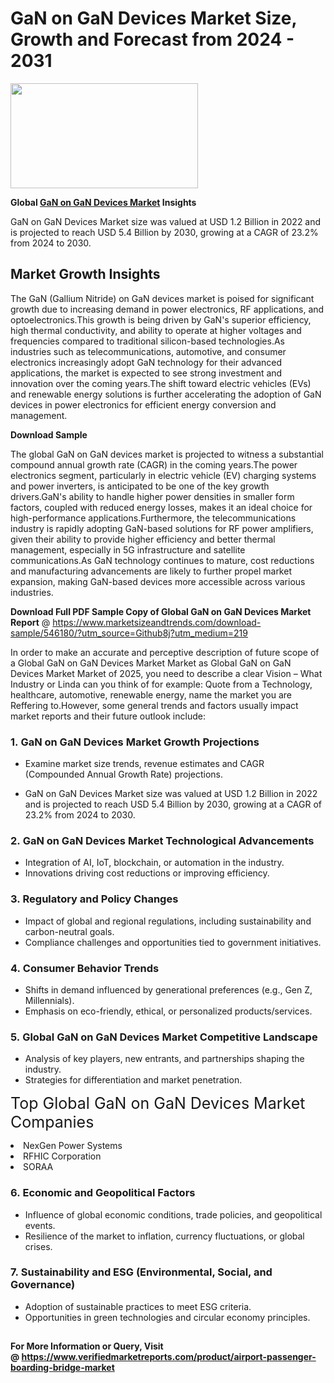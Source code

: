 <H1>GaN on GaN Devices Market Size, Growth and Forecast from 2024 - 2031</H1><img class="aligncenter size-medium wp-image-584254" src="https://thirdeyenews.in/wp-content/uploads/2024/09/Global-Market-Research-300x168.jpeg" alt="" width="300" height="168" /><p><strong>Global&nbsp;<a href="https://www.marketsizeandtrends.com/download-sample/546180/?utm_source=Github8j?utm_medium=219">GaN on GaN Devices Market</a> Insights</strong></p><p>GaN on GaN Devices Market size was valued at USD 1.2 Billion in 2022 and is projected to reach USD 5.4 Billion by 2030, growing at a CAGR of 23.2% from 2024 to 2030.</p><p><h2>Market Growth Insights</h2> <p>The GaN (Gallium Nitride) on GaN devices market is poised for significant growth due to increasing demand in power electronics, RF applications, and optoelectronics.This growth is being driven by GaN's superior efficiency, high thermal conductivity, and ability to operate at higher voltages and frequencies compared to traditional silicon-based technologies.As industries such as telecommunications, automotive, and consumer electronics increasingly adopt GaN technology for their advanced applications, the market is expected to see strong investment and innovation over the coming years.The shift toward electric vehicles (EVs) and renewable energy solutions is further accelerating the adoption of GaN devices in power electronics for efficient energy conversion and management.</p> <p><strong>Download Sample</strong></p> <p>The global GaN on GaN devices market is projected to witness a substantial compound annual growth rate (CAGR) in the coming years.The power electronics segment, particularly in electric vehicle (EV) charging systems and power inverters, is anticipated to be one of the key growth drivers.GaN's ability to handle higher power densities in smaller form factors, coupled with reduced energy losses, makes it an ideal choice for high-performance applications.Furthermore, the telecommunications industry is rapidly adopting GaN-based solutions for RF power amplifiers, given their ability to provide higher efficiency and better thermal management, especially in 5G infrastructure and satellite communications.As GaN technology continues to mature, cost reductions and manufacturing advancements are likely to further propel market expansion, making GaN-based devices more accessible across various industries.<p><span class=""><strong>Download Full PDF Sample Copy of Global GaN on GaN Devices Market Report</strong> @ <a href="https://www.marketsizeandtrends.com/download-sample/546180/?utm_source=Github8j?utm_medium=219" target="_blank">https://www.marketsizeandtrends.com/download-sample/546180/?utm_source=Github8j?utm_medium=219</a></span></p><p>In order to make an accurate and perceptive description of future scope of a Global&nbsp;GaN on GaN Devices Market Market as Global&nbsp;GaN on GaN Devices Market Market of 2025, you need to describe a clear Vision &ndash; What Industry or Linda can you think of for example: Quote from a Technology, healthcare, automotive, renewable energy, name the market you are Reffering to.However, some general trends and factors usually impact market reports and their future outlook include:</p><h3>1.&nbsp;<strong>GaN on GaN Devices Market Growth Projections</strong></h3><ul><li>Examine market size trends, revenue estimates and CAGR (Compounded Annual Growth Rate) projections.</li><li><p>GaN on GaN Devices Market size was valued at USD 1.2 Billion in 2022 and is projected to reach USD 5.4 Billion by 2030, growing at a CAGR of 23.2% from 2024 to 2030.</p></li></ul><h3>2.&nbsp;<strong>GaN on GaN Devices Market Technological Advancements</strong></h3><ul><li>Integration of AI, IoT, blockchain, or automation in the industry.</li><li>Innovations driving cost reductions or improving efficiency.</li></ul><h3>3.&nbsp;<strong>Regulatory and Policy Changes</strong></h3><ul><li>Impact of global and regional regulations, including sustainability and carbon-neutral goals.</li><li>Compliance challenges and opportunities tied to government initiatives.</li></ul><h3>4.&nbsp;<strong>Consumer Behavior Trends</strong></h3><ul><li>Shifts in demand influenced by generational preferences (e.g., Gen Z, Millennials).</li><li>Emphasis on eco-friendly, ethical, or personalized products/services.</li></ul><h3>5.&nbsp;<strong>Global GaN on GaN Devices Market Competitive Landscape</strong></h3><ul><li>Analysis of key players, new entrants, and partnerships shaping the industry.</li><li>Strategies for differentiation and market penetration.</li></ul><p data-pm-slice="1 1 []"><span style="color: inherit; font-family: inherit; font-size: 25px;">Top Global GaN on GaN Devices Market Companies</span></p><div class="" data-test-id=""><p><li>NexGen Power Systems</li><li> RFHIC Corporation</li><li> SORAA</li></p></div><h3>6.&nbsp;<strong>Economic and Geopolitical Factors</strong></h3><ul><li>Influence of global economic conditions, trade policies, and geopolitical events.</li><li>Resilience of the market to inflation, currency fluctuations, or global crises.</li></ul><h3>7.&nbsp;<strong>Sustainability and ESG (Environmental, Social, and Governance)</strong></h3><ul><li>Adoption of sustainable practices to meet ESG criteria.</li><li>Opportunities in green technologies and circular economy principles.</li></ul><h2><strong style="font-size: 14px;">For More Information or Query, Visit @&nbsp;</strong><a style="background-color: #ffffff; font-size: 14px;" href="https://www.marketsizeandtrends.com/report/gan-on-gan-devices-market/" target="_blank">https://www.verifiedmarketreports.com/product/airport-passenger-boarding-bridge-market</a></h2>